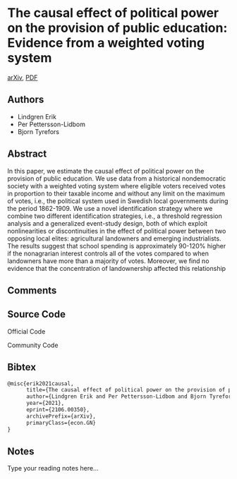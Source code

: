 
# The causal effect of political power on the provision of public education: Evidence from a weighted voting system

[arXiv](https://arxiv.org/abs/2106.0350), [PDF](https://arxiv.org/pdf/2106.0350.pdf)

## Authors

- Lindgren Erik
- Per Pettersson-Lidbom
- Bjorn Tyrefors

## Abstract

In this paper, we estimate the causal effect of political power on the provision of public education. We use data from a historical nondemocratic society with a weighted voting system where eligible voters received votes in proportion to their taxable income and without any limit on the maximum of votes, i.e., the political system used in Swedish local governments during the period 1862-1909. We use a novel identification strategy where we combine two different identification strategies, i.e., a threshold regression analysis and a generalized event-study design, both of which exploit nonlinearities or discontinuities in the effect of political power between two opposing local elites: agricultural landowners and emerging industrialists. The results suggest that school spending is approximately 90-120% higher if the nonagrarian interest controls all of the votes compared to when landowners have more than a majority of votes. Moreover, we find no evidence that the concentration of landownership affected this relationship

## Comments



## Source Code

Official Code



Community Code



## Bibtex

```tex
@misc{erik2021causal,
      title={The causal effect of political power on the provision of public education: Evidence from a weighted voting system}, 
      author={Lindgren Erik and Per Pettersson-Lidbom and Bjorn Tyrefors},
      year={2021},
      eprint={2106.00350},
      archivePrefix={arXiv},
      primaryClass={econ.GN}
}
```

## Notes

Type your reading notes here...

